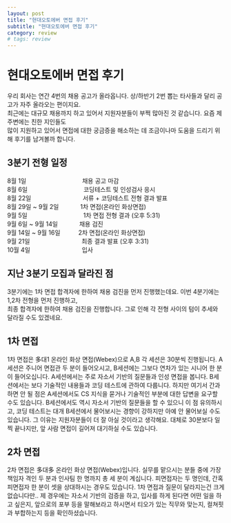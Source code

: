 ```yaml
---
layout: post
title: "현대오토에버 면접 후기"
subtitle: "현대오토에버 면접 후기"
category: review
# tags: review
---
```


# 현대오토에버 면접 후기

우리 회사는 연간 4번의 채용 공고가 올라옵니다. 상/하반기 2번 뽑는 타사들과 달리 공고가 자주 올라오는 편이지요.<br>
최근에는 대규모 채용까지 하고 있어서 지원자분들이 부쩍 많아진 것 같습니다. 요즘 제 주변에는 친한 지인들도<br>
많이 지원하고 있어서 면접에 대한 궁금증을 해소하는 데 조금이나마 도움을 드리기 위해 후기를 남겨볼까 합니다.<br>

## 3분기 전형 일정
8월 1일　　　　　　　　　 채용 공고 마감<br>
8월 6일　　　　　　　　　 코딩테스트 및 인성검사 응시<br>
8월 22일　　　　　　　　&nbsp;&nbsp;서류 + 코딩테스트 전형 결과 발표<br>
8월 29일 ~ 9월 2일　　 　 1차 면접(온라인 화상면접)<br>
9월 5일　　　　　　　　　 1차 면접 전형 결과 (오후 5:31)<br>
9월 6일 ~ 9월 14일　　　&nbsp;&nbsp;채용 검진<br>
9월 14일 ~ 9월 16일　　　2차 면접(온라인 화상면접)<br>
9월 21일　　　　　　　　&nbsp;&nbsp;최종 결과 발표 (오후 3:31)<br>
10월 4일　　　　　　　　&nbsp;&nbsp;입사<br>

## 지난 3분기 모집과 달라진 점
3분기에는 1차 면접 합격자에 한하여 채용 검진을 먼저 진행했는데요. 이번 4분기에는 1,2차 전형을 먼저 진행하고,<br>
최종 합격자에 한하여 채용 검진을 진행합니다. 그로 인해 각 전형 사이의 텀이 추세와 달라질 수도 있겠네요.<br>

## 1차 면접
1차 면접은 多대1 온라인 화상 면접(Webex)으로 A,B 각 세션은 30분씩 진행됩니다. 
A세션은 주니어 면접관 두 분이 들어오시고, B세션에는 그보다 연차가 있는 시니어 한 분이 들어오십니다. 
A세션에서는 주로 자소서 기반의 질문들과 인성 면접을 봅니다. 
B세션에서는 보다 기술적인 내용들과 코딩 테스트에 관하여 다룹니다. 
하지만 여기서 간과하면 안 될 점은 A세션에서도 CS 지식을 묻거나 기술적인 부분에 대한 답변을 요구할 수도 있습니다. 
B세션에서도 역시 자소서 기반의 질문들을 할 수 있으니 이 점 유의하시고, 코딩 테스트는 대개 B세션에서 물어보시는 경향이 강하지만 아예 안 물어보실 수도 있습니다. 그 이유는 지원자분들이 더 잘 아실 것이라고 생각해요.
대체로 30분보다 일찍 끝나지만, 앞 사람 면접이 길어져 대기하실 수도 있습니다.

## 2차 면접
2차 면접은 多대多 온라인 화상 면접(Webex)입니다. 실무를 맡으시는 분들 중에 가장 책임자 격인 두 분과 인사팀 한 명까지 총 세 분이 계십니다. 피면접자는 두 명인데, 간혹 피면접자 한 분이 셋을 상대하시는 경우도 있습니다.
1차 면접과 질문이 달라지는건 크게 없습니다만.. 제 경우에는 자소서 기반의 검증을 하고, 입사를 하게 된다면 어떤 일을 하고 싶은지, 앞으로의 포부 등을 말해보라고 하시면서 티오가 있는 직무와 맞는지, 컬쳐핏과 부합하는지 등을 확인하셨습니다.